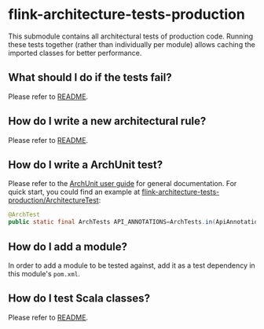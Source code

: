 # flink-architecture-tests-production

This submodule contains all architectural tests of production code. 
Running these tests together (rather than individually per module) allows caching the imported
classes for better performance.

## What should I do if the tests fail?

Please refer to [README](../README.md).

## How do I write a new architectural rule?

Please refer to [README](../README.md).

## How do I write a ArchUnit test?

Please refer to the [ArchUnit user guide](https://www.archunit.org/) for general documentation. For
quick start, you could find an example
at [flink-architecture-tests-production/ArchitectureTest](./src/test/java/org/apache/flink/architecture/ArchitectureTest.java):

```java
@ArchTest
public static final ArchTests API_ANNOTATIONS=ArchTests.in(ApiAnnotationRules.class);
```

## How do I add a module?

In order to add a module to be tested against, add it as a test dependency in this module's
`pom.xml`.

## How do I test Scala classes?

Please refer to [README](../README.md).
